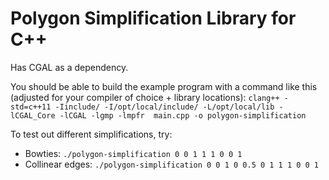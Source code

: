 # Polygon Simplification Library for C++

Has CGAL as a dependency.

You should be able to build the example program with a command like this (adjusted for your compiler of choice + library locations):
`clang++ -std=c++11 -Iinclude/ -I/opt/local/include/ -L/opt/local/lib -lCGAL_Core -lCGAL -lgmp -lmpfr  main.cpp -o polygon-simplification`

To test out different simplifications, try:

 - Bowties: `./polygon-simplification 0 0 1 1 1 0 0 1`
 - Collinear edges: `./polygon-simplification 0 0 1 0 0.5 0 1 1 1 0 0 1`




